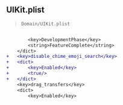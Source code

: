 ## UIKit.plist

> `Domain/UIKit.plist`

```diff

 		<key>DevelopmentPhase</key>
 		<string>FeatureComplete</string>
 	</dict>
+	<key>disable_chime_emoji_search</key>
+	<dict>
+		<key>Enabled</key>
+		<true/>
+	</dict>
 	<key>drag_transfers</key>
 	<dict>
 		<key>Enabled</key>

```
